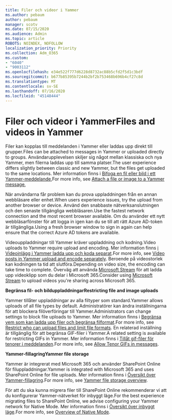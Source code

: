 ```yaml
---
title: Filer och videor i Yammer
ms.author: pebaum
author: pebaum
manager: scotv
ms.date: 07/15/2020
ms.audience: Admin
ms.topic: article
ROBOTS: NOINDEX, NOFOLLOW
localization_priority: Priority
ms.collection: Adm_O365
ms.custom:
- "6040"
- "9003112"
ms.openlocfilehash: e34e522f777d6228d8732ac88b5cfd2f5d1c3bdf
ms.sourcegitcommit: b677b85395b7244b2bf2b753468b696b4cf27c8d
ms.translationtype: MT
ms.contentlocale: sv-SE
ms.lasthandoff: 07/16/2020
ms.locfileid: "45148444"
---
```

# <a name="files-and-videos-in-yammer"></a><span data-ttu-id="be10a-102">Filer och videor i Yammer</span><span class="sxs-lookup"><span data-stu-id="be10a-102">Files and videos in Yammer</span></span>

<span data-ttu-id="be10a-103">Filer kan kopplas till meddelanden i Yammer eller laddas upp direkt till grupper.</span><span class="sxs-lookup"><span data-stu-id="be10a-103">Files can be attached to messages in Yammer or uploaded directly to groups.</span></span> <span data-ttu-id="be10a-104">Användarupplevelsen skiljer sig något mellan klassiska och nya Yammer, men filerna laddas upp till samma platser.</span><span class="sxs-lookup"><span data-stu-id="be10a-104">The user experience differs slightly between classic and new Yammer, but the files get uploaded to the same locations.</span></span> <span data-ttu-id="be10a-105">Mer information finns i [Bifoga en fil eller bild i ett Yammer-meddelande](https://support.microsoft.com/office/attach-a-file-or-image-to-a-yammer-message-f576d4d1-ad66-4ce4-9c43-46cf75978dbf),</span><span class="sxs-lookup"><span data-stu-id="be10a-105">For more info, see [Attach a file or image to a Yammer message](https://support.microsoft.com/office/attach-a-file-or-image-to-a-yammer-message-f576d4d1-ad66-4ce4-9c43-46cf75978dbf),</span></span>  

<span data-ttu-id="be10a-106">När användarna får problem kan du prova uppladdningen från en annan webbläsare eller enhet.</span><span class="sxs-lookup"><span data-stu-id="be10a-106">When users experience issues, try the upload from another browser or device.</span></span> <span data-ttu-id="be10a-107">Använd den snabbaste nätverksanslutningen och den senaste tillgängliga webbläsaren.</span><span class="sxs-lookup"><span data-stu-id="be10a-107">Use the fastest network connection and the most recent browser available.</span></span> <span data-ttu-id="be10a-108">Om du använder ett nytt webbläsarfönster för att logga in igen kan du se till att rätt Azure AD-token är tillgängliga.</span><span class="sxs-lookup"><span data-stu-id="be10a-108">Using a fresh browser window to sign in again can help ensure that the correct Azure AD tokens are available.</span></span>

<span data-ttu-id="be10a-109">Videouppladdningar till Yammer kräver uppladdning och kodning.</span><span class="sxs-lookup"><span data-stu-id="be10a-109">Video uploads to Yammer require upload and encoding.</span></span> <span data-ttu-id="be10a-110">Mer information finns [i Videoinlägg i Yammer ladda upp och koda separat](https://support.microsoft.com/office/video-posts-in-yammer-upload-and-encode-separately-5b3a348e-3a0a-4c4b-95b1-eabdf245ba25).</span><span class="sxs-lookup"><span data-stu-id="be10a-110">For more info, see [Video posts in Yammer upload and encode separately](https://support.microsoft.com/office/video-posts-in-yammer-upload-and-encode-separately-5b3a348e-3a0a-4c4b-95b1-eabdf245ba25).</span></span> <span data-ttu-id="be10a-111">Beroende på videostorlek kan kodningen ta tid att slutföra.</span><span class="sxs-lookup"><span data-stu-id="be10a-111">Depending on video size, the encoding can take time to complete.</span></span> <span data-ttu-id="be10a-112">Överväg att använda [Microsoft Stream](https://docs.microsoft.com/stream/overview) för att ladda upp videoklipp som du delar i Microsoft 365.</span><span class="sxs-lookup"><span data-stu-id="be10a-112">Consider using [Microsoft Stream](https://docs.microsoft.com/stream/overview) to upload videos you're sharing across Microsoft 365.</span></span>

<span data-ttu-id="be10a-113">**Begränsa fil- och bilduppladdningar**</span><span class="sxs-lookup"><span data-stu-id="be10a-113">**Restricting file and image uploads**</span></span>

<span data-ttu-id="be10a-114">Yammer tillåter uppladdningar av alla filtyper som standard.</span><span class="sxs-lookup"><span data-stu-id="be10a-114">Yammer allows uploads of all file types by default.</span></span> <span data-ttu-id="be10a-115">Administratörer kan ändra inställningarna för att blockera filöverföringar till Yammer.</span><span class="sxs-lookup"><span data-stu-id="be10a-115">Administrators can change settings to block file uploads to Yammer.</span></span> <span data-ttu-id="be10a-116">Mer information finns i [Begränsa vem som kan ladda upp filer och begränsa filformat](https://docs.microsoft.com/yammer/configure-your-yammer-network/configure-yammer#restrict-who-can-upload-files-and-limit-file-formats).</span><span class="sxs-lookup"><span data-stu-id="be10a-116">For more info, see [Restrict who can upload files and limit file formats](https://docs.microsoft.com/yammer/configure-your-yammer-network/configure-yammer#restrict-who-can-upload-files-and-limit-file-formats).</span></span> <span data-ttu-id="be10a-117">En relaterad inställning är tillgänglig för att begränsa GIF-filer i Yammer.</span><span class="sxs-lookup"><span data-stu-id="be10a-117">A related setting is available for restricting GIFs in Yammer.</span></span> <span data-ttu-id="be10a-118">Mer information finns i [Tillåt gif-filer för tenorer i meddelanden](https://docs.microsoft.com/yammer/configure-your-yammer-network/configure-yammer#allow-tenor-gifs-in-messages).</span><span class="sxs-lookup"><span data-stu-id="be10a-118">For more info, see [Allow Tenor GIFs in messages](https://docs.microsoft.com/yammer/configure-your-yammer-network/configure-yammer#allow-tenor-gifs-in-messages).</span></span>

<span data-ttu-id="be10a-119">**Yammer-fillagring**</span><span class="sxs-lookup"><span data-stu-id="be10a-119">**Yammer file storage**</span></span>

<span data-ttu-id="be10a-120">Yammer är integrerat med Microsoft 365 och använder SharePoint Online för filuppladdningar.</span><span class="sxs-lookup"><span data-stu-id="be10a-120">Yammer is integrated with Microsoft 365 and uses SharePoint Online for file uploads.</span></span> <span data-ttu-id="be10a-121">Mer information finns i [Översikt över Yammer-fillagring](https://docs.microsoft.com/yammer/get-started-with-yammer/file-storage).</span><span class="sxs-lookup"><span data-stu-id="be10a-121">For more info, see [Yammer file storage overview](https://docs.microsoft.com/yammer/get-started-with-yammer/file-storage).</span></span> 

<span data-ttu-id="be10a-122">För att du ska kunna migrera filer till SharePoint Online rekommenderar vi att du konfigurerar Yammer-nätverket för inbyggt läge.</span><span class="sxs-lookup"><span data-stu-id="be10a-122">For the best experience migrating files to SharePoint Online, we advise configuring your Yammer network for Native Mode.</span></span> <span data-ttu-id="be10a-123">Mer information finns i [Översikt över inbyggt läge](https://docs.microsoft.com/yammer/configure-your-yammer-network/overview-native-mode).</span><span class="sxs-lookup"><span data-stu-id="be10a-123">For more info, see [Overview of Native Mode](https://docs.microsoft.com/yammer/configure-your-yammer-network/overview-native-mode).</span></span> 